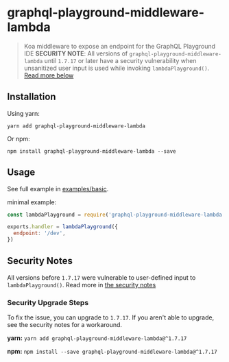 # graphql-playground-middleware-lambda

> Koa middleware to expose an endpoint for the GraphQL Playground IDE
> **SECURITY NOTE**: All versions of `graphql-playground-middleware-lambda` until `1.7.17` or later have a security vulnerability when unsanitized user input is used while invoking `lambdaPlayground()`. [Read more below](#security-notes)

## Installation

Using yarn:

```console
yarn add graphql-playground-middleware-lambda
```

Or npm:

```console
npm install graphql-playground-middleware-lambda --save
```

## Usage

See full example in [examples/basic](https://github.com/prisma/graphql-playground/tree/main/packages/graphql-playground-middleware-lambda/examples/basic).

minimal example:

```js
const lambdaPlayground = require('graphql-playground-middleware-lambda').default

exports.handler = lambdaPlayground({
  endpoint: '/dev',
})
```

## Security Notes

All versions before `1.7.17` were vulnerable to user-defined input to `lambdaPlayground()`. Read more in [the security notes](https://github.com/prisma/graphql-playground/tree/SECURITY.md)

### Security Upgrade Steps

To fix the issue, you can upgrade to `1.7.17`. If you aren't able to upgrade, see the security notes for a workaround.

**yarn:**
`yarn add graphql-playground-middleware-lambda@^1.7.17`

**npm:**
`npm install --save graphql-playground-middleware-lambda@^1.7.17`
